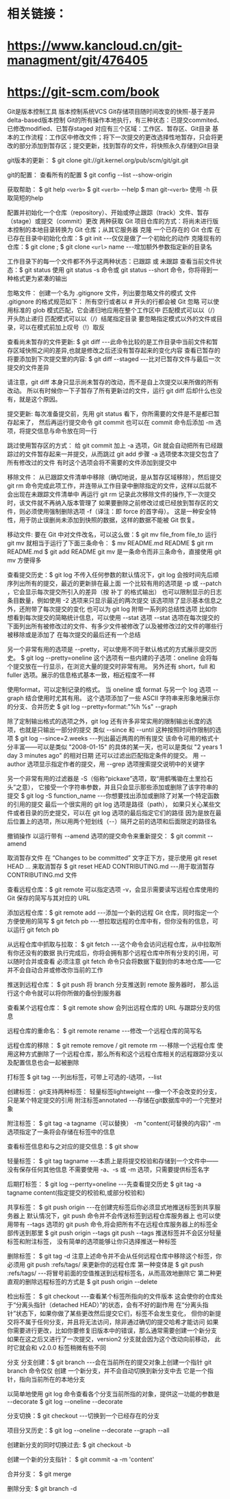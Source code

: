 # 相关链接：
# https://www.kancloud.cn/git-managment/git/476405
# https://git-scm.com/book


Git是版本控制工具 版本控制系统VCS
Git存储项目随时间改变的快照-基于差异delta-based版本控制
Git的所有操作本地执行，有三种状态：已提交commited、已修改modified、已暂存staged
对应有三个区域：工作区、暂存区、Git目录
基本的工作流程：工作区中修改文件；将下一次提交的更改选择性地暂存，只会将更改的部分添加到暂存区；提交更新，找到暂存的文件，将快照永久存储到Git目录


git版本的更新：
$ git clone git://git.kernel.org/pub/scm/git/git.git

git的配置：
查看所有的配置 $ git config --list --show-origin

获取帮助：
$ git help `<verb>`
$ git `<verb>` --help
$ man git-`<verb>`
使用 -h 获取简短的help

配置并初始化一个仓库（repository）、开始或停止跟踪（track）文件、暂存（stage）或提交（commit）更改
两种获取 Git 项目仓库的方式：将尚未进行版本控制的本地目录转换为 Git 仓库；从其它服务器 克隆 一个已存在的 Git 仓库
在已存在目录中初始化仓库：$ git init ---仅仅是做了一个初始化的动作
克隆现有的仓库：$ git clone <url> ; $ git clone `<url>` name ---增加额外参数指定新的目录名

工作目录下的每一个文件都不外乎这两种状态：已跟踪 或 未跟踪
查看当前文件状态：$ git status
使用 git status -s 命令或 git status --short 命令，你将得到一种格式更为紧凑的输出

忽略文件：
创建一个名为 .gitignore 文件，列出要忽略文件的模式
文件 .gitignore 的格式规范如下：
所有空行或者以 # 开头的行都会被 Git 忽略
可以使用标准的 glob 模式匹配，它会递归地应用在整个工作区中
匹配模式可以以（/）开头防止递归
匹配模式可以以（/）结尾指定目录
要忽略指定模式以外的文件或目录，可以在模式前加上叹号（!）取反

查看尚未暂存的文件更新: $ git diff ---此命令比较的是工作目录中当前文件和暂存区域快照之间的差异,也就是修改之后还没有暂存起来的变化内容
查看已暂存的将要添加到下次提交里的内容: $ git diff --staged ---比对已暂存文件与最后一次提交的文件差异

请注意，git diff 本身只显示尚未暂存的改动，而不是自上次提交以来所做的所有改动。 所以有时候你一下子暂存了所有更新过的文件，运行 git diff 后却什么也没有，就是这个原因。


提交更新:
每次准备提交前，先用 git status 看下，你所需要的文件是不是都已暂存起来了， 然后再运行提交命令 git commit
也可以在 commit 命令后添加 -m 选项，将提交信息与命令放在同一行

跳过使用暂存区的方式：
给 git commit 加上 -a 选项，Git 就会自动把所有已经跟踪过的文件暂存起来一并提交，从而跳过 git add 步骤
-a 选项使本次提交包含了所有修改过的文件
有时这个选项会将不需要的文件添加到提交中

移除文件：
从已跟踪文件清单中移除（确切地说，是从暂存区域移除），然后提交
git rm 命令完成此项工作，并连带从工作目录中删除指定的文件，这样以后就不会出现在未跟踪文件清单中
再运行 git rm 记录此次移除文件的操作,下一次提交时，该文件就不再纳入版本管理了
如果要删除之前修改过或已经放到暂存区的文件，则必须使用强制删除选项 -f（译注：即 force 的首字母）。 这是一种安全特性，用于防止误删尚未添加到快照的数据，这样的数据不能被 Git 恢复。

移动文件:
要在 Git 中对文件改名，可以这么做：$ git mv file_from file_to
运行 git mv 就相当于运行了下面三条命令：
$ mv README.md README
$ git rm README.md
$ git add README
git mv 是一条命令而非三条命令，直接使用 git mv 方便得多



查看提交历史：$ git log
不传入任何参数的默认情况下，git log 会按时间先后顺序列出所有的提交，最近的更新排在最上面
一个比较有用的选项是 -p 或 --patch ，它会显示每次提交所引入的差异（按 补丁 的格式输出）
也可以限制显示的日志条目数量，例如使用 -2 选项来只显示最近的两次提交
该选项除了显示基本信息之外，还附带了每次提交的变化
也可以为 git log 附带一系列的总结性选项
比如你想看到每次提交的简略统计信息，可以使用 --stat 选项
--stat 选项在每次提交的下面列出所有被修改过的文件、有多少文件被修改了以及被修改过的文件的哪些行被移除或是添加了
在每次提交的最后还有一个总结

另一个非常有用的选项是 --pretty，可以使用不同于默认格式的方式展示提交历史。
$ git log --pretty=oneline
这个选项有一些内建的子选项：oneline 会将每个提交放在一行显示，在浏览大量的提交时非常有用。
另外还有 short，full 和 fuller 选项。展示的信息格式基本一致，相近程度不一样

使用format，可以定制记录的格式。
当 oneline 或 format 与另一个 log 选项 --graph 结合使用时尤其有用。 这个选项添加了一些 ASCII 字符串来形象地展示你的分支、合并历史
$ git log --pretty=format:"%h %s" --graph

除了定制输出格式的选项之外，git log 还有许多非常实用的限制输出长度的选项，也就是只输出一部分的提交
类似 --since 和 --until 这种按照时间作限制的选项
$ git log --since=2.weeks ---列出最近两周的所有提交
该命令可用的格式十分丰富——可以是类似 "2008-01-15" 的具体的某一天，也可以是类似 "2 years 1 day 3 minutes ago" 的相对日期
还可以过滤出匹配指定条件的提交。 用 --author 选项显示指定作者的提交，用 --grep 选项搜索提交说明中的关键字

另一个非常有用的过滤器是 -S（俗称“pickaxe”选项，取“用鹤嘴锄在土里捡石头”之意）， 它接受一个字符串参数，并且只会显示那些添加或删除了该字符串的提交
$ git log -S function_name ---你想要找出添加或删除了对某一个特定函数的引用的提交
最后一个很实用的 git log 选项是路径（path）， 如果只关心某些文件或者目录的历史提交，可以在 git log 选项的最后指定它们的路径
因为是放在最后位置上的选项，所以用两个短划线（--）隔开之前的选项和后面限定的路径名


撤销操作
以运行带有 --amend 选项的提交命令来重新提交：
$ git commit --amend

取消暂存文件
在 “Changes to be committed” 文字正下方，提示使用 git reset HEAD <file>…​ 来取消暂存
$ git reset HEAD CONTRIBUTING.md ---用于取消暂存CONTRIBUTING.md 文件


查看远程仓库：$ git remote
可以指定选项 -v，会显示需要读写远程仓库使用的 Git 保存的简写与其对应的 URL

添加远程仓库：$ git remote add <shortname> <url> ---添加一个新的远程 Git 仓库，同时指定一个方便使用的简写
$ git fetch pb ---想拉取远程的仓库中有，但你没有的信息，可以运行 git fetch pb

从远程仓库中抓取与拉取：
$ git fetch <remote> ---这个命令会访问远程仓库，从中拉取所有你还没有的数据
执行完成后，你将会拥有那个远程仓库中所有分支的引用，可以随时合并或查看
必须注意 git fetch 命令只会将数据下载到你的本地仓库——它并不会自动合并或修改你当前的工作

推送到远程仓库：
$ git push <remote> <branch>
将 branch 分支推送到 remote 服务器时， 那么运行这个命令就可以将你所做的备份到服务器

查看某个远程仓库：
$ git remote show <remote>
会列出远程仓库的 URL 与跟踪分支的信息

远程仓库的重命名：
$ git remote rename <fetch> <remote> ---修改一个远程仓库的简写名

远程仓库的移除：
$ git remote remove <remote> / git remote rm <remote> ---移除一个远程仓库
使用这种方式删除了一个远程仓库，那么所有和这个远程仓库相关的远程跟踪分支以及配置信息也会一起被删除


打标签
$ git tag ---列出标签，可带上可选的-l选项，--list

创建标签：
git支持两种标签：
轻量标签lightweight ---像一个不会改变的分支，只是某个特定提交的引用
附注标签annotated ---存储在git数据库中的一个完整对象

附注标签：
$ git tag -a tagname（可以替换） -m "content(可替换的内容)"
-m 选项指定了一条将会存储在标签中的信息

查看标签信息和与之对应的提交信息：$ git show

轻量标签：
$ git tag tagname ---本质上是将提交校验和存储到一个文件中——没有保存任何其他信息
不需要使用 -a、-s 或 -m 选项，只需要提供标签名字

后期打标签：
$ git log --perrty=oneline ---先查看提交历史
$ git tag -a tagname content(指定提交的校验和,或部分校验和)

共享标签：
$ git push origin <tagname> ---在创建完标签后你必须显式地推送标签到共享服务器上
默认情况下，git push 命令并不会传送标签到远程仓库服务器上
也可以使用带有 --tags 选项的 git push 命令,将会把所有不在远程仓库服务器上的标签全部传送到那里
$ git push origin --tags
git push <remote> --tags 推送标签并不会区分轻量标签和附注标签， 没有简单的选项能够让你只选择推送一种标签

删除标签：
$ git tag -d <tagname>
注意上述命令并不会从任何远程仓库中移除这个标签，你必须用 git push <remote> :refs/tags/<tagname> 来更新你的远程仓库
第一种变体是 
$ git push <remote> :refs/tags/<tagname> ---将冒号前面的空值推送到远程标签名，从而高效地删除它
第二种更直观的删除远程标签的方式是 
$ git push origin --delete <tagname>

检出标签：
$ git checkout <tagname> ---查看某个标签所指向的文件版本
这会使你的仓库处于“分离头指针（detached HEAD）”的状态，会有不好的副作用
在“分离头指针”状态下，如果你做了某些更改然后提交它们，标签不会发生变化， 但你的新提交将不属于任何分支，并且将无法访问，除非通过确切的提交哈希才能访问
如果你需要进行更改，比如你要修复旧版本中的错误，那么通常需要创建一个新分支
如果在这之后又进行了一次提交，version2 分支就会因为这个改动向前移动， 此时它就会和 v2.0.0 标签稍微有些不同


分支
分支创建：$ git branch <branch> ---会在当前所在的提交对象上创建一个指针
git branch 命令仅仅 创建 一个新分支，并不会自动切换到新分支中去
它是一个指针，指向当前所在的本地分支

以简单地使用 git log 命令查看各个分支当前所指的对象，提供这一功能的参数是 --decorate
$ git log --oneline --decorate

分支切换：$ git checkout <branch> ---切换到一个已经存在的分支

项目分叉历史：$ git log --oneline --decorate --graph --all

创建新分支的同时切换过去: $ git checkout -b <newBranchName>

创建一个新的分支指针： $ git commit -a -m 'content'

合并分支： $ git merge <branchName>

删除分支: $ git branch -d <branchName>




